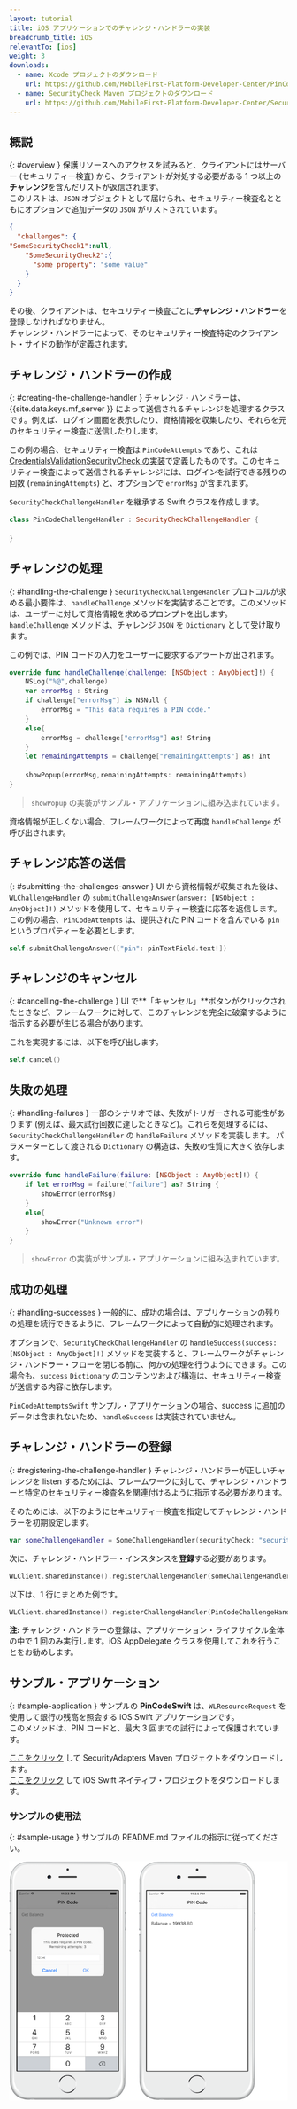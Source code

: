 ```yaml
---
layout: tutorial
title: iOS アプリケーションでのチャレンジ・ハンドラーの実装
breadcrumb_title: iOS
relevantTo: [ios]
weight: 3
downloads:
  - name: Xcode プロジェクトのダウンロード
    url: https://github.com/MobileFirst-Platform-Developer-Center/PinCodeSwift/tree/release80
  - name: SecurityCheck Maven プロジェクトのダウンロード
    url: https://github.com/MobileFirst-Platform-Developer-Center/SecurityCheckAdapters/tree/release80
---
```

<!-- NLS_CHARSET=UTF-8 -->
## 概説
{: #overview }
保護リソースへのアクセスを試みると、クライアントにはサーバー (セキュリティー検査) から、クライアントが対処する必要がある 1 つ以上の**チャレンジ**を含んだリストが返信されます。  
このリストは、`JSON` オブジェクトとして届けられ、セキュリティー検査名とともにオプションで追加データの `JSON` がリストされています。

```json
{
  "challenges": {
"SomeSecurityCheck1":null,
    "SomeSecurityCheck2":{
      "some property": "some value"
    }
  }
}
```

その後、クライアントは、セキュリティー検査ごとに**チャレンジ・ハンドラー**を登録しなければなりません。  
チャレンジ・ハンドラーによって、そのセキュリティー検査特定のクライアント・サイドの動作が定義されます。

## チャレンジ・ハンドラーの作成
{: #creating-the-challenge-handler }
チャレンジ・ハンドラーは、{{site.data.keys.mf_server }} によって送信されるチャレンジを処理するクラスです。例えば、ログイン画面を表示したり、資格情報を収集したり、それらを元のセキュリティー検査に送信したりします。

この例の場合、セキュリティー検査は `PinCodeAttempts` であり、これは [CredentialsValidationSecurityCheck の実装](../security-check)で定義したものです。このセキュリティー検査によって送信されるチャレンジには、ログインを試行できる残りの回数 (`remainingAttempts`) と、オプションで `errorMsg` が含まれます。

`SecurityCheckChallengeHandler` を継承する Swift クラスを作成します。

```swift
class PinCodeChallengeHandler : SecurityCheckChallengeHandler {

}
```

## チャレンジの処理
{: #handling-the-challenge }
`SecurityCheckChallengeHandler` プロトコルが求める最小要件は、`handleChallenge` メソッドを実装することです。このメソッドは、ユーザーに対して資格情報を求めるプロンプトを出します。`handleChallenge` メソッドは、チャレンジ `JSON` を `Dictionary` として受け取ります。

この例では、PIN コードの入力をユーザーに要求するアラートが出されます。

```swift
override func handleChallenge(challenge: [NSObject : AnyObject]!) {
    NSLog("%@",challenge)
    var errorMsg : String
    if challenge["errorMsg"] is NSNull {
        errorMsg = "This data requires a PIN code."
    }
    else{
        errorMsg = challenge["errorMsg"] as! String
    }
    let remainingAttempts = challenge["remainingAttempts"] as! Int

    showPopup(errorMsg,remainingAttempts: remainingAttempts)
}
```

> `showPopup` の実装がサンプル・アプリケーションに組み込まれています。

資格情報が正しくない場合、フレームワークによって再度 `handleChallenge` が呼び出されます。

## チャレンジ応答の送信
{: #submitting-the-challenges-answer }
UI から資格情報が収集された後は、`WLChallengeHandler` の `submitChallengeAnswer(answer: [NSObject : AnyObject]!)` メソッドを使用して、セキュリティー検査に応答を返信します。この例の場合、`PinCodeAttempts` は、提供された PIN コードを含んでいる `pin` というプロパティーを必要とします。

```swift
self.submitChallengeAnswer(["pin": pinTextField.text!])
```

## チャレンジのキャンセル
{: #cancelling-the-challenge }
UI で**「キャンセル」**ボタンがクリックされたときなど、フレームワークに対して、このチャレンジを完全に破棄するように指示する必要が生じる場合があります。

これを実現するには、以下を呼び出します。

```swift
self.cancel()
```

## 失敗の処理
{: #handling-failures }
一部のシナリオでは、失敗がトリガーされる可能性があります (例えば、最大試行回数に達したときなど)。これらを処理するには、`SecurityCheckChallengeHandler` の `handleFailure` メソッドを実装します。
パラメーターとして渡される `Dictionary` の構造は、失敗の性質に大きく依存します。

```swift
override func handleFailure(failure: [NSObject : AnyObject]!) {
    if let errorMsg = failure["failure"] as? String {
        showError(errorMsg)
    }
    else{
        showError("Unknown error")
    }
}
```

> `showError` の実装がサンプル・アプリケーションに組み込まれています。

## 成功の処理
{: #handling-successes }
一般的に、成功の場合は、アプリケーションの残りの処理を続行できるように、フレームワークによって自動的に処理されます。

オプションで、`SecurityCheckChallengeHandler` の `handleSuccess(success: [NSObject : AnyObject]!)` メソッドを実装すると、フレームワークがチャレンジ・ハンドラー・フローを閉じる前に、何かの処理を行うようにできます。この場合も、`success` `Dictionary` のコンテンツおよび構造は、セキュリティー検査が送信する内容に依存します。

`PinCodeAttemptsSwift` サンプル・アプリケーションの場合、success に追加のデータは含まれないため、`handleSuccess` は実装されていません。

## チャレンジ・ハンドラーの登録
{: #registering-the-challenge-handler }
チャレンジ・ハンドラーが正しいチャレンジを listen するためには、フレームワークに対して、チャレンジ・ハンドラーと特定のセキュリティー検査名を関連付けるように指示する必要があります。

そのためには、以下のようにセキュリティー検査を指定してチャレンジ・ハンドラーを初期設定します。

```swift
var someChallengeHandler = SomeChallengeHandler(securityCheck: "securityCheckName")
```

次に、チャレンジ・ハンドラー・インスタンスを**登録**する必要があります。

```swift
WLClient.sharedInstance().registerChallengeHandler(someChallengeHandler)
```

以下は、1 行にまとめた例です。

```swift
WLClient.sharedInstance().registerChallengeHandler(PinCodeChallengeHandler(securityCheck: "PinCodeAttempts"))
```

**注:** チャレンジ・ハンドラーの登録は、アプリケーション・ライフサイクル全体の中で 1 回のみ実行します。iOS AppDelegate クラスを使用してこれを行うことをお勧めします。

## サンプル・アプリケーション
{: #sample-application }
サンプルの **PinCodeSwift** は、`WLResourceRequest` を使用して銀行の残高を照会する iOS Swift アプリケーションです。  
このメソッドは、PIN コードと、最大 3 回までの試行によって保護されています。

[ここをクリック](https://github.com/MobileFirst-Platform-Developer-Center/SecurityCheckAdapters/tree/release80) して SecurityAdapters Maven プロジェクトをダウンロードします。  
[ここをクリック](https://github.com/MobileFirst-Platform-Developer-Center/PinCodeSwift/tree/release80) して iOS Swift ネイティブ・プロジェクトをダウンロードします。

### サンプルの使用法
{: #sample-usage }
サンプルの README.md ファイルの指示に従ってください。

![サンプル・アプリケーション](sample-application.png)

